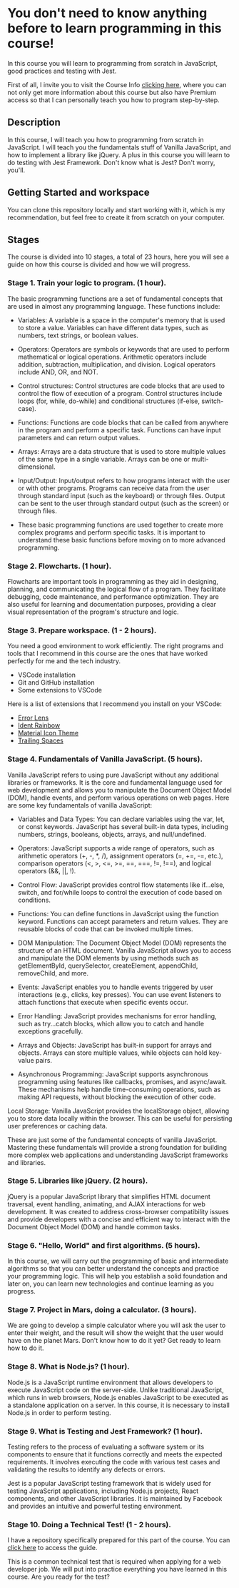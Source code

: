 # You don't need to know anything before to learn programming in this course!
In this course you will learn to programming from scratch in JavaScript, good practices and testing with Jest.

First of all, I invite you to visit the Course Info [clicking here](https://jorgesarricolea.com/javascript-course), where you can not only get more information about this course but also have Premium access so that I can personally teach you how to program step-by-step.

## Description
In this course, I will teach you how to programming from scratch in JavaScript. I will teach you the fundamentals stuff of Vanilla JavaScript, and how to implement a library like jQuery. A plus in this course you will learn to do testing with Jest Framework. Don't know what is Jest? Don't worry, you'll.

## Getting Started and workspace
You can clone this repository locally and start working with it, which is my recommendation, but feel free to create it from scratch on your computer.

## Stages
The course is divided into 10 stages, a total of 23 hours, here you will see a guide on how this course is divided and how we will progress.

### Stage 1. Train your logic to program. (1 hour).
The basic programming functions are a set of fundamental concepts that are used in almost any programming language. These functions include:

- Variables: A variable is a space in the computer's memory that is used to store a value. Variables can have different data types, such as numbers, text strings, or boolean values.

- Operators: Operators are symbols or keywords that are used to perform mathematical or logical operations. Arithmetic operators include addition, subtraction, multiplication, and division. Logical operators include AND, OR, and NOT.

- Control structures: Control structures are code blocks that are used to control the flow of execution of a program. Control structures include loops (for, while, do-while) and conditional structures (if-else, switch-case).

- Functions: Functions are code blocks that can be called from anywhere in the program and perform a specific task. Functions can have input parameters and can return output values.

- Arrays: Arrays are a data structure that is used to store multiple values of the same type in a single variable. Arrays can be one or multi-dimensional.

- Input/Output: Input/output refers to how programs interact with the user or with other programs. Programs can receive data from the user through standard input (such as the keyboard) or through files. Output can be sent to the user through standard output (such as the screen) or through files.

- These basic programming functions are used together to create more complex programs and perform specific tasks. It is important to understand these basic functions before moving on to more advanced programming.

### Stage 2. Flowcharts. (1 hour).
Flowcharts are important tools in programming as they aid in designing, planning, and communicating the logical flow of a program. They facilitate debugging, code maintenance, and performance optimization. They are also useful for learning and documentation purposes, providing a clear visual representation of the program's structure and logic.

### Stage 3. Prepare workspace. (1 - 2 hours).
You need a good environment to work efficiently. The right programs and tools that I recommend in this course are the ones that have worked perfectly for me and the tech industry.

- VSCode installation
- Git and GitHub installation
- Some extensions to VSCode

Here is a list of extensions that I recommend you install on your VSCode:

- [Error Lens](https://marketplace.visualstudio.com/items?itemName=usernamehw.errorlens)
- [Ident Rainbow](https://marketplace.visualstudio.com/items?itemName=oderwat.indent-rainbow)
- [Material Icon Theme](https://marketplace.visualstudio.com/items?itemName=PKief.material-icon-theme)
- [Trailing Spaces](https://marketplace.visualstudio.com/items?itemName=shardulm94.trailing-spaces)

### Stage 4. Fundamentals of Vanilla JavaScript. (5 hours).
Vanilla JavaScript refers to using pure JavaScript without any additional libraries or frameworks. It is the core and fundamental language used for web development and allows you to manipulate the Document Object Model (DOM), handle events, and perform various operations on web pages. Here are some key fundamentals of vanilla JavaScript:

- Variables and Data Types: You can declare variables using the var, let, or const keywords. JavaScript has several built-in data types, including numbers, strings, booleans, objects, arrays, and null/undefined.

- Operators: JavaScript supports a wide range of operators, such as arithmetic operators (+, -, *, /), assignment operators (=, +=, -=, etc.), comparison operators (<, >, <=, >=, ==, ===, !=, !==), and logical operators (&&, ||, !).

- Control Flow: JavaScript provides control flow statements like if...else, switch, and for/while loops to control the execution of code based on conditions.

- Functions: You can define functions in JavaScript using the function keyword. Functions can accept parameters and return values. They are reusable blocks of code that can be invoked multiple times.

- DOM Manipulation: The Document Object Model (DOM) represents the structure of an HTML document. Vanilla JavaScript allows you to access and manipulate the DOM elements by using methods such as getElementById, querySelector, createElement, appendChild, removeChild, and more.

- Events: JavaScript enables you to handle events triggered by user interactions (e.g., clicks, key presses). You can use event listeners to attach functions that execute when specific events occur.

- Error Handling: JavaScript provides mechanisms for error handling, such as try...catch blocks, which allow you to catch and handle exceptions gracefully.

- Arrays and Objects: JavaScript has built-in support for arrays and objects. Arrays can store multiple values, while objects can hold key-value pairs.

- Asynchronous Programming: JavaScript supports asynchronous programming using features like callbacks, promises, and async/await. These mechanisms help handle time-consuming operations, such as making API requests, without blocking the execution of other code.

Local Storage: Vanilla JavaScript provides the localStorage object, allowing you to store data locally within the browser. This can be useful for persisting user preferences or caching data.

These are just some of the fundamental concepts of vanilla JavaScript. Mastering these fundamentals will provide a strong foundation for building more complex web applications and understanding JavaScript frameworks and libraries.

### Stage 5. Libraries like jQuery. (2 hours).
jQuery is a popular JavaScript library that simplifies HTML document traversal, event handling, animating, and AJAX interactions for web development. It was created to address cross-browser compatibility issues and provide developers with a concise and efficient way to interact with the Document Object Model (DOM) and handle common tasks.

### Stage 6. "Hello, World" and first algorithms. (5 hours).
In this course, we will carry out the programming of basic and intermediate algorithms so that you can better understand the concepts and practice your programming logic. This will help you establish a solid foundation and later on, you can learn new technologies and continue learning as you progress.

### Stage 7. Project in Mars, doing a calculator. (3 hours).
We are going to develop a simple calculator where you will ask the user to enter their weight, and the result will show the weight that the user would have on the planet Mars. Don't know how to do it yet? Get ready to learn how to do it.

### Stage 8. What is Node.js? (1 hour).
Node.js is a JavaScript runtime environment that allows developers to execute JavaScript code on the server-side. Unlike traditional JavaScript, which runs in web browsers, Node.js enables JavaScript to be executed as a standalone application on a server. In this course, it is necessary to install Node.js in order to perform testing.

### Stage 9. What is Testing and Jest Framework? (1 hour).
Testing refers to the process of evaluating a software system or its components to ensure that it functions correctly and meets the expected requirements. It involves executing the code with various test cases and validating the results to identify any defects or errors.

Jest is a popular JavaScript testing framework that is widely used for testing JavaScript applications, including Node.js projects, React components, and other JavaScript libraries. It is maintained by Facebook and provides an intuitive and powerful testing environment.

### Stage 10. Doing a Technical Test! (1 - 2 hours).
I have a repository specifically prepared for this part of the course. You can [click here](https://github.com/JorgeSarricolea/JavaScript-Testing) to access the guide.

This is a common technical test that is required when applying for a web developer job. We will put into practice everything you have learned in this course. Are you ready for the test?
